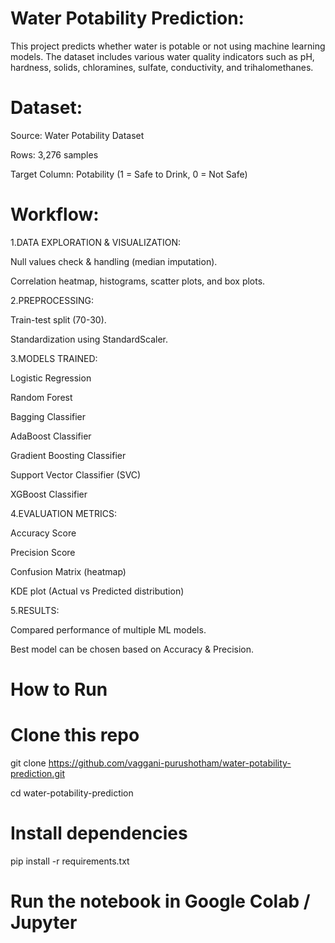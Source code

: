 

# Water Potability Prediction:

This project predicts whether water is potable or not using machine learning models. The dataset includes various water quality indicators such as pH, hardness, solids, chloramines, sulfate, conductivity, and trihalomethanes.


# Dataset:

Source: Water Potability Dataset

Rows: 3,276 samples

Target Column: Potability (1 = Safe to Drink, 0 = Not Safe)


# Workflow:

1.DATA EXPLORATION & VISUALIZATION:

Null values check & handling (median imputation).

Correlation heatmap, histograms, scatter plots, and box plots.


2.PREPROCESSING:

Train-test split (70-30).

Standardization using StandardScaler.


3.MODELS TRAINED:

Logistic Regression

Random Forest

Bagging Classifier

AdaBoost Classifier

Gradient Boosting Classifier

Support Vector Classifier (SVC)

XGBoost Classifier


4.EVALUATION METRICS:

Accuracy Score

Precision Score

Confusion Matrix (heatmap)

KDE plot (Actual vs Predicted distribution)


5.RESULTS:

Compared performance of multiple ML models.

Best model can be chosen based on Accuracy & Precision.

# How to Run
# Clone this repo
git clone https://github.com/vaggani-purushotham/water-potability-prediction.git

cd water-potability-prediction

# Install dependencies
pip install -r requirements.txt

# Run the notebook in Google Colab / Jupyter
